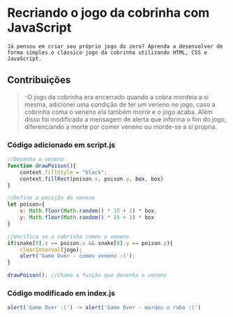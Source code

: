 <h1>Recriando o jogo da cobrinha com JavaScript</h1>

	Já pensou em criar seu próprio jogo do zero? Aprenda a desenvolver de forma simples o clássico jogo da cobrinha utilizando HTML, CSS e JavaScript.

<h2>Contribuições</h2>

<blockquote>
	<p>
-O jogo da cobrinha era encerrado quando a cobra mordeia a sí mesma, adicionei uma condição de ter um veneno no jogo, caso a cobrinha coma o veneno ela também morre e o jogo acaba. Além disso foi modificado a mensagem de alerta que informa o fim do jogo, diferenciando a morte por comer veneno ou morde-se a sí propria.
	</p>
</blockquote>

### Código adicionado em script.js

```js
//Desenha o veneno
function drawPoison(){
    context.fillStyle = "black";
    context.fillRect(poison.x, poison.y, box, box)
}
```

```js
//Define a posição do veneno
let poison={
    x: Math.floor(Math.random() * 15 + 1) * box,
    y: Math.floor(Math.random() * 15 + 1) * box
}
```

```js
//Verifica se a cobrinha comeu o veneno
if(snake[0].x == poison.x && snake[0].y == poison.y){
    clearInterval(jogo);
    alert('Game Over - comeu veneno :(');
}
```

```js
drawPoison(); //Chama a função que desenha o veneno
```

### Código modificado em index.js

```js
alert('Game Over :(') -> alert('Game Over - mordeu o rabo :(')
```

